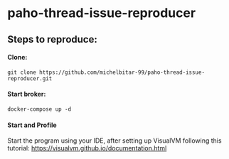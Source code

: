 # paho-thread-issue-reproducer 

## Steps to reproduce:

#### Clone:

`git clone https://github.com/michelbitar-99/paho-thread-issue-reproducer.git`

#### Start broker:

`docker-compose up -d`

#### Start and Profile

Start the program using your IDE, after setting up VisualVM following this tutorial:
https://visualvm.github.io/documentation.html
